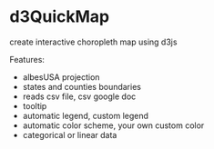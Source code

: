d3QuickMap
==========

create interactive choropleth map using d3js

Features:

- albesUSA projection
- states and counties boundaries
- reads csv file, csv google doc
- tooltip
- automatic legend, custom legend
- automatic color scheme, your own custom color
- categorical or linear data
